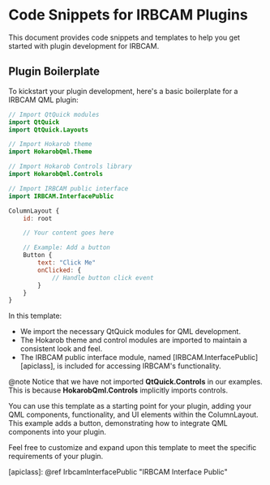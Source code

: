 # Code Snippets for IRBCAM Plugins

This document provides code snippets and templates to help you get started with plugin development for IRBCAM.

## Plugin Boilerplate

To kickstart your plugin development, here's a basic boilerplate for a IRBCAM QML plugin:

```qml
// Import QtQuick modules
import QtQuick
import QtQuick.Layouts

// Import Hokarob theme
import HokarobQml.Theme

// Import Hokarob Controls library
import HokarobQml.Controls

// Import IRBCAM public interface
import IRBCAM.InterfacePublic

ColumnLayout {
    id: root

    // Your content goes here

    // Example: Add a button
    Button {
        text: "Click Me"
        onClicked: {
            // Handle button click event
        }
    }
}
```

In this template:

- We import the necessary QtQuick modules for QML development.
- The Hokarob theme and control modules are imported to maintain a consistent look and feel.
- The IRBCAM public interface module, named [IRBCAM.InterfacePublic][apiclass], is included for accessing IRBCAM's functionality.

@note Notice that we have not imported **QtQuick.Controls** in our examples. This is because **HokarobQml.Controls** implicitly imports controls.

You can use this template as a starting point for your plugin, adding your QML components, functionality, and UI elements within the ColumnLayout. This example adds a button, demonstrating how to integrate QML components into your plugin.

Feel free to customize and expand upon this template to meet the specific requirements of your plugin.

[apiclass]: @ref IrbcamInterfacePublic "IRBCAM Interface Public"

